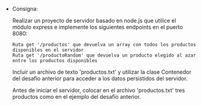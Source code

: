 - Consigna:
                                                                              
    Realizar un proyecto de servidor basado en node.js que utilice el módulo express e implemente los siguientes endpoints en el puerto 8080:
    
      Ruta get '/productos' que devuelva un array con todos los productos disponibles en el servidor
      Ruta get '/productoRandom' que devuelva un producto elegido al azar entre los productos disponibles
    
    Incluir un archivo de texto 'productos.txt' y utilizar la clase Contenedor del desafío anterior para acceder a los datos persistidos del servidor.
    
    Antes de iniciar el servidor, colocar en el archivo 'productos.txt' tres productos como en el ejemplo del desafío anterior.
